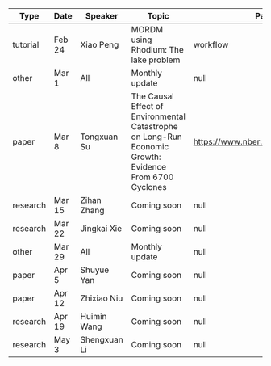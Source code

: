 

|Type|Date|Speaker|Topic|Paper|Slide|Video|
|---|---|------|------------------|---|---|---|
|tutorial|Feb 24|Xiao Peng|MORDM using Rhodium: The lake problem |workflow|null|20230224_xiaopeng.pdf|20230224_xiaopeng.mp4|
|other|Mar 1|All|Monthly update|null|20230301_monthlyupdate.pdf|null|
|paper|Mar 8|Tongxuan Su|The Causal Effect of Environmental Catastrophe on Long-Run Economic Growth: Evidence From 6700 Cyclones|https://www.nber.org/papers/w20352|null|null|
|research|Mar 15|Zihan Zhang|Coming soon|null|null|null|
|research|Mar 22|Jingkai Xie|Coming soon|null|null|null|
|other|Mar 29|All|Monthly update|null|null|null|
|paper|Apr 5|Shuyue Yan|Coming soon|null|null|null|
|paper|Apr 12|Zhixiao Niu|Coming soon|null|null|null|
|research|Apr 19|Huimin Wang|Coming soon|null|null|null|
|research|May 3|Shengxuan Li|Coming soon|null|null|null|
